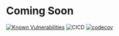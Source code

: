 # Coming Soon

    
[![Known Vulnerabilities](https://snyk.io/test/github/eXigentCoder/dobby/badge.svg?targetFile=packages/example/package/package.json)](https://snyk.io/test/github/eXigentCoder/dobby?targetFile=packages/example/package/package.json)
![CICD](https://github.com/eXigentCoder/dobby/workflows/Continuous%20Integration%20And%20Deployment/badge.svg)
[![codecov](https://codecov.io/gh/eXigentCoder/dobby/branch/master/graph/badge.svg)](https://codecov.io/gh/eXigentCoder/dobby)